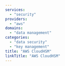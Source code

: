 ```yaml
---
services:
  - "security"
providers:
  - "aws"
domains:
  - "data management"
categories:
  - "data security"
  - "key management"
title: "AWS CloudHSM"
linkTitle: "AWS CloudHSM"
---
```


